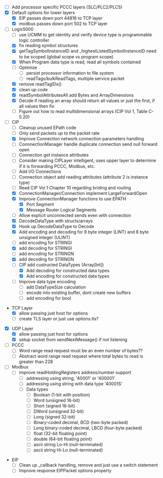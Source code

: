 - [ ] Add processor specific PCCC layers (SLC/PLC2/PLC5)
- [X] Default options for lower layers
  - [X] EIP passes down port 44818 to TCP layer
  - [X] modbus passes down port 502 to TCP layer
- [ ] Logix5000
  - [ ] use UCMM to get identity and verify device type is programmable logic controller
  - [X] fix reading symbol structures
  - [X] getTagSymbolInstanceID and _highestListedSymbolInstanceID need to be scoped (global scope vs program scope)
  - [X] When Program data type is read, read all symbols contained
  - [ ] Optimize
    - [ ] persist processor information to file system
    - [ ] readTags/bulkReadTags, multiple service packet
  - [X] remove readTagIDs()
  - [X] clean up code
  - [X] readSymbolAttributesAll add Bytes and ArrayDimensions
  - [X] Decide if reading an array should return all values or just the first, if all values then fix
  - [ ] Figure out how to read multidimensional arrays (CIP Vol 1, Table C-5.20)
- [ ] CIP
  - [ ] Cleanup unused EPath code
  - [ ] Only send packets up to the packet rate
  - [X] Improve Connection network connection parameters handling
  - [ ] ConnnectionManager handle duplicate connection send null forward open
  - [ ] Connection get instance attributes
  - [ ] Consider making CIPLayer intelligent, uses upper layer to determine if it is forwarding PCCC, Modbus, etc.
  - [ ] Add I/O Connections
  - [ ] Connection object add reading attributes (attribute 2 is instance type)
  - [ ] Read CIP Vol 1 Chapter 10 regarding briding and routing
  - [X] ConnectionManager/Connection implement LargeForwardOpen
  - [X] Improve ConnectionManager functions to use EPATH
    - [X] Port Segment
    - [X] Message Router Logical Segments
  - [ ] Allow explicit unconnected sends even with connection
  - [X] DecodeDataType with structs/arrays
  - [X] Hook up DecodeDataType to Decode
  - [X] Add encoding and decoding for 8 byte integer (LINT) and 8 byte unsigned integer (ULINT)
  - [ ] add encoding for STRINGI
  - [X] add decoding for STRINGI
  - [ ] add encoding for STRINGN
  - [X] add decoding for STRINGN
  - [ ] CIP add custructed DataTypes (Array[Int])
    - [X] Add decoding for constructed data types
    - [X] Add encoding for constructed data types
  - [ ] Improve data type encoding
    - [ ] add DataTypeSize calculation
    - [ ] encode into existing buffer, dont create new buffers
    - [ ] add encoding for bool
- TCP Layer
  - [X] allow passing just host for options
  - [ ] create TLS layer or just use options.tls?
- [X] UDP Layer
  - [X] allow passing just host for options
  - [X] setup socket from sendNextMessage() if not listening
- [ ] PCCC
  - [ ] Word range read request must be an even number of bytes??
  - [ ] Abstract word range read request where total bytes to read is greater than 228
- [ ] Modbus
  - [ ] improve readHoldingRegisters address/number support
    - [ ] addressing using string, '40001' or '400001'
    - [ ] addressing using string with data type '40001S'
    - [ ] Data types
      - [ ] Boolean (1-bit with position)
      - [ ] Word (unsigned 16-bit)
      - [ ] Short (signed 16-bit)
      - [ ] DWord (unsigned 32-bit)
      - [ ] Long (signed 32-bit)
      - [ ] Binary-coded decimal, BCD (two-byte packed)
      - [ ] Long binary-coded decimal, LBCD (four-byte packed)
      - [ ] float (32-bit floating point)
      - [ ] double (64-bit floating point)
      - [ ] ascii string Lo-Hi (null-terminated)
      - [ ] ascii string Hi-Lo (null-terminated)
- EIP
  - [ ] Clean up _callback handling, remove and just use a switch statement
  - [ ] Improve response EIPPacket options property
